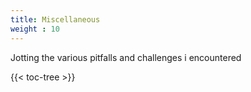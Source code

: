 ```yaml
---
title: Miscellaneous
weight : 10
--- 
```


Jotting the various pitfalls and challenges i encountered

<!-- spellchecker-disable -->

{{< toc-tree >}}

<!-- spellchecker-enable -->